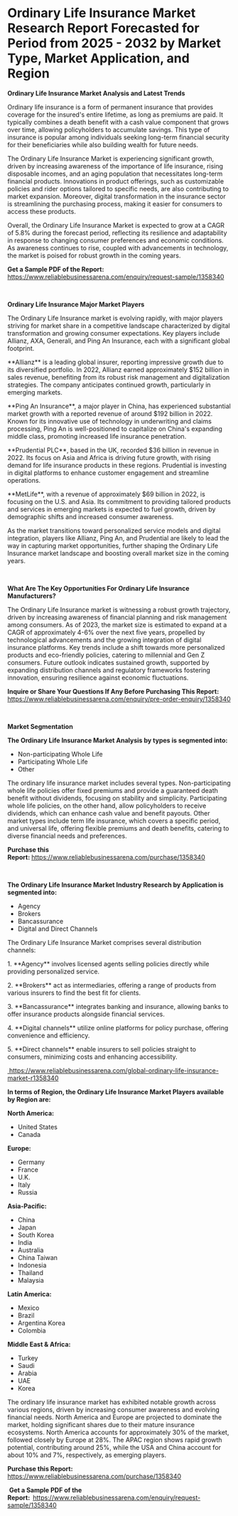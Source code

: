 <p><h1>Ordinary Life Insurance Market Research Report Forecasted for Period from 2025 -  2032 by Market Type, Market Application, and Region</h1></p><p><strong>Ordinary Life Insurance Market Analysis and Latest Trends</strong></p>
<p><p>Ordinary life insurance is a form of permanent insurance that provides coverage for the insured's entire lifetime, as long as premiums are paid. It typically combines a death benefit with a cash value component that grows over time, allowing policyholders to accumulate savings. This type of insurance is popular among individuals seeking long-term financial security for their beneficiaries while also building wealth for future needs.</p><p>The Ordinary Life Insurance Market is experiencing significant growth, driven by increasing awareness of the importance of life insurance, rising disposable incomes, and an aging population that necessitates long-term financial products. Innovations in product offerings, such as customizable policies and rider options tailored to specific needs, are also contributing to market expansion. Moreover, digital transformation in the insurance sector is streamlining the purchasing process, making it easier for consumers to access these products.</p><p>Overall, the Ordinary Life Insurance Market is expected to grow at a CAGR of 5.8% during the forecast period, reflecting its resilience and adaptability in response to changing consumer preferences and economic conditions. As awareness continues to rise, coupled with advancements in technology, the market is poised for robust growth in the coming years.</p></p>
<p><strong>Get a Sample PDF of the Report:&nbsp;</strong> <a href="https://www.reliablebusinessarena.com/enquiry/request-sample/1358340?utm_campaign=3057&utm_medium=2&utm_source=Github&utm_content=ia&utm_term=19042025&utm_id=ordinary-life-insurance">https://www.reliablebusinessarena.com/enquiry/request-sample/1358340</a></p>
<p>&nbsp;</p>
<p><strong>Ordinary Life Insurance Major Market Players</strong></p>
<p><p>The Ordinary Life Insurance market is evolving rapidly, with major players striving for market share in a competitive landscape characterized by digital transformation and growing consumer expectations. Key players include Allianz, AXA, Generali, and Ping An Insurance, each with a significant global footprint.</p><p>**Allianz** is a leading global insurer, reporting impressive growth due to its diversified portfolio. In 2022, Allianz earned approximately $152 billion in sales revenue, benefiting from its robust risk management and digitalization strategies. The company anticipates continued growth, particularly in emerging markets.</p><p>**Ping An Insurance**, a major player in China, has experienced substantial market growth with a reported revenue of around $192 billion in 2022. Known for its innovative use of technology in underwriting and claims processing, Ping An is well-positioned to capitalize on China's expanding middle class, promoting increased life insurance penetration.</p><p>**Prudential PLC**, based in the UK, recorded $36 billion in revenue in 2022. Its focus on Asia and Africa is driving future growth, with rising demand for life insurance products in these regions. Prudential is investing in digital platforms to enhance customer engagement and streamline operations.</p><p>**MetLife**, with a revenue of approximately $69 billion in 2022, is focusing on the U.S. and Asia. Its commitment to providing tailored products and services in emerging markets is expected to fuel growth, driven by demographic shifts and increased consumer awareness.</p><p>As the market transitions toward personalized service models and digital integration, players like Allianz, Ping An, and Prudential are likely to lead the way in capturing market opportunities, further shaping the Ordinary Life Insurance market landscape and boosting overall market size in the coming years.</p></p>
<p>&nbsp;</p>
<p><strong>What Are The Key Opportunities For Ordinary Life Insurance Manufacturers?</strong></p>
<p><p>The Ordinary Life Insurance market is witnessing a robust growth trajectory, driven by increasing awareness of financial planning and risk management among consumers. As of 2023, the market size is estimated to expand at a CAGR of approximately 4-6% over the next five years, propelled by technological advancements and the growing integration of digital insurance platforms. Key trends include a shift towards more personalized products and eco-friendly policies, catering to millennial and Gen Z consumers. Future outlook indicates sustained growth, supported by expanding distribution channels and regulatory frameworks fostering innovation, ensuring resilience against economic fluctuations.</p></p>
<p><strong>Inquire or Share Your Questions If Any Before Purchasing This Report:</strong> <a href="https://www.reliablebusinessarena.com/enquiry/pre-order-enquiry/1358340?utm_campaign=3057&utm_medium=2&utm_source=Github&utm_content=ia&utm_term=19042025&utm_id=ordinary-life-insurance">https://www.reliablebusinessarena.com/enquiry/pre-order-enquiry/1358340</a></p>
<p>&nbsp;</p>
<p><strong>Market Segmentation</strong></p>
<p><strong>The Ordinary Life Insurance Market Analysis by types is segmented into:</strong></p>
<p><ul><li>Non-participating Whole Life</li><li>Participating Whole Life</li><li>Other</li></ul></p>
<p><p>The ordinary life insurance market includes several types. Non-participating whole life policies offer fixed premiums and provide a guaranteed death benefit without dividends, focusing on stability and simplicity. Participating whole life policies, on the other hand, allow policyholders to receive dividends, which can enhance cash value and benefit payouts. Other market types include term life insurance, which covers a specific period, and universal life, offering flexible premiums and death benefits, catering to diverse financial needs and preferences.</p></p>
<p><strong>Purchase this Report:&nbsp;</strong><a href="https://www.reliablebusinessarena.com/purchase/1358340?utm_campaign=3057&utm_medium=2&utm_source=Github&utm_content=ia&utm_term=19042025&utm_id=ordinary-life-insurance">https://www.reliablebusinessarena.com/purchase/1358340</a></p>
<p>&nbsp;</p>
<p><strong>The Ordinary Life Insurance Market Industry Research by Application is segmented into:</strong></p>
<p><ul><li>Agency</li><li>Brokers</li><li>Bancassurance</li><li>Digital and Direct Channels</li></ul></p>
<p><p>The Ordinary Life Insurance Market comprises several distribution channels: </p><p>1. **Agency** involves licensed agents selling policies directly while providing personalized service.</p><p>2. **Brokers** act as intermediaries, offering a range of products from various insurers to find the best fit for clients.</p><p>3. **Bancassurance** integrates banking and insurance, allowing banks to offer insurance products alongside financial services.</p><p>4. **Digital channels** utilize online platforms for policy purchase, offering convenience and efficiency.</p><p>5. **Direct channels** enable insurers to sell policies straight to consumers, minimizing costs and enhancing accessibility.</p></p>
<p><a href="https://www.reliablebusinessarena.com/global-ordinary-life-insurance-market-r1358340?utm_campaign=3057&utm_medium=2&utm_source=Github&utm_content=ia&utm_term=19042025&utm_id=ordinary-life-insurance">&nbsp;https://www.reliablebusinessarena.com/global-ordinary-life-insurance-market-r1358340</a></p>
<p><strong>In terms of Region, the Ordinary Life Insurance Market Players available by Region are:</strong></p>
<p>
    <p> <strong> North America: </strong>
        <ul>
            <li>United States</li>
            <li>Canada</li>
        </ul>
        </p> 
    <p> <strong> Europe: </strong>
        <ul>
            <li>Germany</li>
            <li>France</li>
            <li>U.K.</li>
            <li>Italy</li>
            <li>Russia</li>
        </ul>
        </p> 
    <p> <strong> Asia-Pacific: </strong>
        <ul>
            <li>China</li>
            <li>Japan</li>
            <li>South Korea</li>
            <li>India</li>
            <li>Australia</li>
            <li>China Taiwan</li>
            <li>Indonesia</li>
            <li>Thailand</li>
            <li>Malaysia</li>
        </ul>
        </p> 
    <p> <strong> Latin America: </strong>
        <ul>
            <li>Mexico</li>
            <li>Brazil</li>
            <li>Argentina Korea</li>
            <li>Colombia</li>
        </ul>
        </p> 
    <p> <strong> Middle East & Africa: </strong>
        <ul>
            <li>Turkey</li>
            <li>Saudi</li>
            <li>Arabia</li>
            <li>UAE</li>
            <li>Korea</li>
        </ul>
    </p>
    </p>
<p><p>The ordinary life insurance market has exhibited notable growth across various regions, driven by increasing consumer awareness and evolving financial needs. North America and Europe are projected to dominate the market, holding significant shares due to their mature insurance ecosystems. North America accounts for approximately 30% of the market, followed closely by Europe at 28%. The APAC region shows rapid growth potential, contributing around 25%, while the USA and China account for about 10% and 7%, respectively, as emerging players.</p></p>
<p><strong>Purchase this Report: </strong><a href="https://www.reliablebusinessarena.com/purchase/1358340?utm_campaign=3057&utm_medium=2&utm_source=Github&utm_content=ia&utm_term=19042025&utm_id=ordinary-life-insurance">https://www.reliablebusinessarena.com/purchase/1358340</a></p>
<p>&nbsp;<strong>Get a Sample PDF of the Report:&nbsp;&nbsp;</strong><a href="https://www.reliablebusinessarena.com/enquiry/request-sample/1358340?utm_campaign=3057&utm_medium=2&utm_source=Github&utm_content=ia&utm_term=19042025&utm_id=ordinary-life-insurance">https://www.reliablebusinessarena.com/enquiry/request-sample/1358340</a></p>
<p><strong></strong></p>
<p><p></p><p></p><p></p></p>
